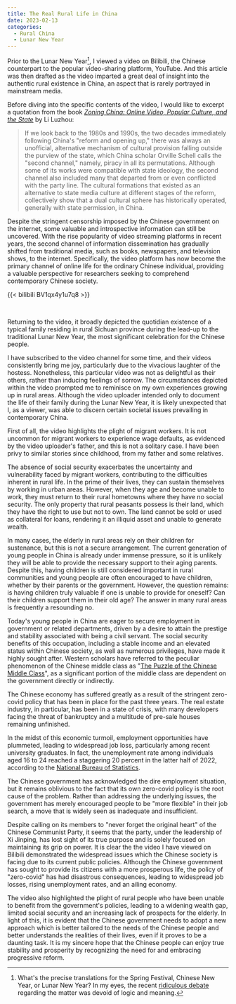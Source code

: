 ```yaml
---
title: The Real Rural Life in China
date: 2023-02-13
categories:
  - Rural China
  - Lunar New Year
---
```



Prior to the Lunar New Year[^1A3], I viewed a video on Bilibili, the Chinese
counterpart to the popular video-sharing platform, YouTube. And this article was
then drafted as the video imparted a great deal of insight into the authentic
rural existence in China, an aspect that is rarely portrayed in mainstream
media.

[^1A3]: What's the precise translations for the Spring Festival, Chinese New
    Year, or Lunar New Year? In my eyes, the recent [ridiculous
    debate](https://chinadigitaltimes.net/chinese/692263.html) regarding the
    matter was devoid of logic and meaning.

Before diving into the specific contents of the video, I would like to excerpt a
quotation from the book *[Zoning China: Online Video, Popular Culture, and the
State](https://mitpress.mit.edu/books/zoning-china)* by Li Luzhou:

> If we look back to the 1980s and 1990s, the two decades immediately following
> China's "reform and opening up," there was always an unofficial, alternative
> mechanism of cultural provision falling outside the purview of the state,
> which China scholar Orville Schell calls the "second channel," namely, piracy
> in all its permutations. Although some of its works were compatible with state
> ideology, the second channel also included many that departed from or even
> conflicted with the party line. The cultural formations that existed as an
> alternative to state media culture at different stages of the reform,
> collectively show that a dual cultural sphere has historically operated,
> generally with state permission, in China.

Despite the stringent censorship imposed by the Chinese government on the
internet, some valuable and introspective information can still be uncovered.
With the rise popularity of video streaming platforms in recent years, the
second channel of information dissemination has gradually shifted from
traditional media, such as books, newspapers, and television shows, to the
internet. Specifically, the video platform has now become the primary channel of
online life for the ordinary Chinese individual, providing a valuable
perspective for researchers seeking to comprehend contemporary Chinese society.

{{< bilibili BV1qx4y1u7q8 >}}

<br>

Returning to the video, it broadly depicted the quotidian existence of a typical
family residing in rural Sichuan province during the lead-up to the traditional
Lunar New Year, the most significant celebration for the Chinese people.

I have subscribed to the video channel for some time, and their videos
consistently bring me joy, particularly due to the vivacious laughter of the
hostess. Nonetheless, this particular video was not as delightful as their
others, rather than inducing feelings of sorrow. The circumstances depicted
within the video prompted me to reminisce on my own experiences growing up in
rural areas. Although the video uploader intended only to document the life of
their family during the Lunar New Year, it is likely unexpected that I, as a
viewer, was able to discern certain societal issues prevailing in contemporary
China.

First of all, the video highlights the plight of migrant workers. It is not
uncommon for migrant workers to experience wage defaults, as evidenced by the
video uploader's father, and this is not a solitary case. I have been privy to
similar stories since childhood, from my father and some relatives.

The absence of social security exacerbates the uncertainty and vulnerability
faced by migrant workers, contributing to the difficulties inherent in rural
life. In the prime of their lives, they can sustain themselves by working in
urban areas. However, when they age and become unable to work, they must return
to their rural hometowns where they have no social security. The only property
that rural peasants possess is their land, which they have the right to use but
not to own. The land cannot be sold or used as collateral for loans, rendering
it an illiquid asset and unable to generate wealth.

In many cases, the elderly in rural areas rely on their children for sustenance,
but this is not a secure arrangement. The current generation of young people in
China is already under immense pressure, so it is unlikely they will be able to
provide the necessary support to their aging parents. Despite this, having
children is still considered important in rural communities and young people are
often encouraged to have children, whether by their parents or the government.
However, the question remains: is having children truly valuable if one is
unable to provide for oneself? Can their children support them in their old age?
The answer in many rural areas is frequently a resounding no.

Today's young people in China are eager to secure employment in government or
related departments, driven by a desire to attain the prestige and stability
associated with being a civil servant. The social security benefits of this
occupation, including a stable income and an elevated status within Chinese
society, as well as numerous privileges, have made it highly sought after.
Western scholars have referred to the peculiar phenomenon of the Chinese middle
class as "[The Puzzle of the Chinese Middle
Class](https://www.journalofdemocracy.org/articles/the-puzzle-of-the-chinese-middle-class/)",
as a significant portion of the middle class are dependent on the government
directly or indirectly.

The Chinese economy has suffered greatly as a result of the stringent zero-covid
policy that has been in place for the past three years. The real estate
industry, in particular, has been in a state of crisis, with many developers
facing the threat of bankruptcy and a multitude of pre-sale houses remaining
unfinished.

In the midst of this economic turmoil, employment opportunities have plummeted,
leading to widespread job loss, particularly among recent university graduates.
In fact, the unemployment rate among individuals aged 16 to 24 reached a
staggering 20 percent in the latter half of 2022, according to the [National
Bureau of
Statistics](http://www.stats.gov.cn/tjsj/zxfb/202208/t20220815_1887338.html).

The Chinese government has acknowledged the dire employment situation, but it
remains oblivious to the fact that its own zero-covid policy is the root cause
of the problem. Rather than addressing the underlying issues, the government has
merely encouraged people to be "more flexible" in their job search, a move that
is widely seen as inadequate and insufficient.

Despite calling on its members to "never forget the original heart" of the
Chinese Communist Party, it seems that the party, under the leadership of Xi
Jinping, has lost sight of its true purpose and is solely focused on maintaining
its grip on power. It is clear the the video I have viewed on Bilibili
demonstrated the widespread issues which the Chinese society is facing due to
its current public policies. Although the Chinese government has sought to
provide its citizens with a more prosperous life, the policy of "zero-covid" has
had disastrous consequences, leading to widespread job losses, rising
unemployment rates, and an ailing economy.

The video also highlighted the plight of rural people who have been unable to
benefit from the government's policies, leading to a widening wealth gap,
limited social security and an increasing lack of prospects for the elderly. In
light of this, it is evident that the Chinese government needs to adopt a new
approach which is better tailored to the needs of the Chinese people and better
understands the realities of their lives, even if it proves to be a daunting
task. It is my sincere hope that the Chinese people can enjoy true stability and
prosperity by recognizing the need for and embracing progressive reform.
